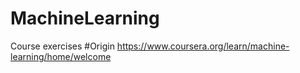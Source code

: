 # MachineLearning
Course exercises
#Origin
https://www.coursera.org/learn/machine-learning/home/welcome
